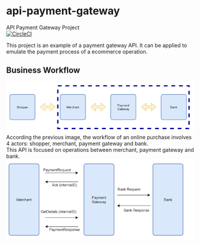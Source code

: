 # api-payment-gateway
API Payment Gateway Project  
[![CircleCI](https://circleci.com/gh/pttg24/api-payment-gateway.svg?style=shield)](https://circleci.com/gh/pttg24/api-payment-gateway)
  
This project is an example of a payment gateway API. It can be applied to emulate the payment process of a ecommerce operation.
  
## Business Workflow
![GitHub Logo](/docs/Workflow.png)  
According the previous image, the workflow of an online purchase involves 4 actors: shopper, merchant, payment gateway and bank.  
This API is focused on operations between merchant, payment gateway and bank.  
![GitHub Logo](/docs/Messages.png)  
